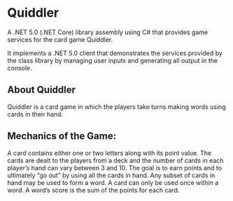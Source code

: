# Quiddler
A .NET 5.0 (.NET Core) library assembly using C# that provides game services for the card game Quiddler. 

It implements a .NET 5.0 client that demonstrates the services provided by the class library by managing user inputs and generating all output in the console.

## About Quiddler
Quiddler is a card game in which the players take turns making words using cards in their hand.

## Mechanics of the Game:
A card contains either one or two letters along with its point value. 
The cards are dealt to the players from a deck and the number of cards in each player’s hand can vary between 3 and 10. 
The goal is to earn points and to ultimately “go out” by using all the cards in hand. 
Any subset of cards in hand may be used to form a word. 
A card can only be used once within a word. 
A word’s score is the sum of the points for each card.
